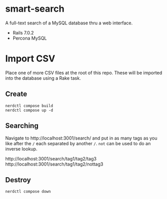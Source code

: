 # smart-search

A full-text search of a MySQL database thru a web interface.

* Rails 7.0.2
* Percona MySQL


# Import CSV

Place one of more CSV files at the root of this repo. These will be imported into the database using a Rake task.

## Create

```
nerdctl compose build
nerdctl compose up -d
```

## Searching

Navigate to http://localhost:3001/search/ and put in as many tags as you like after the `/` each separated by another `/`. `not` can be used to do an inverse lookup.

http://localhost:3001/search/tag1/tag2/tag3
http://localhost:3001/search/tag1/tag2/nottag3


## Destroy

`nerdctl compose down`

